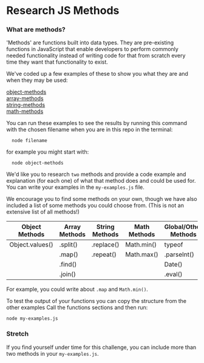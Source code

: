 # Research JS Methods

### What are methods?
'Methods' are functions built into data types. They are pre-existing functions in JavaScript that enable developers to perform commonly needed functionality instead of writing code for that from scratch every time they want that functionality to exist. 

We've coded up a few examples of these to show you what they are and when they may be used: 

[object-methods](./object-methods.js)  
[array-methods](./array-methods.js)  
[string-methods](./string-methods.js)  
[math-methods](./math-methods.js)  

You can run these examples to see the results by running this command with the chosen filename when you are in this repo in the terminal:

```
  node filename
```

for example you might start with: 

```
  node object-methods
```

We'd like you to research `two` methods and provide a code example and explanation (for each one) of what that method does and could be used for. You can write your examples in the `my-examples.js` file.

We encourage you to find some methods on your own, though we have also included a list of some methods you could choose from. 
(This is not an extensive list of all methods!)


| Object Methods | Array Methods | String Methods | Math Methods | Global/Other Methods |  
|----------------|---------------|----------------|--------------|----------------|
| Object.values()| .split()      | .replace()     |  Math.min()  | typeof         |
|                | .map()        | .repeat()      |  Math.max()  | .parseInt()    |
|                | .find()       |                |              |  Date()        |
|                | .join()       |                |              | .eval()        |

For example, you could write about `.map` and `Math.min()`. 

To test the output of your functions you can copy the structure from the other examples Call the functions sections and then run: 
```
node my-examples.js
```

### Stretch

If you find yourself under time for this challenge, you can include more than two methods in your `my-examples.js`.
